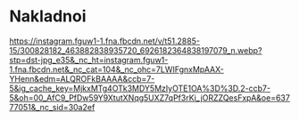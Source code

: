 # Nakladnoi

https://instagram.fguw1-1.fna.fbcdn.net/v/t51.2885-15/300828182_463882838935720_6926182364838197079_n.webp?stp=dst-jpg_e35&_nc_ht=instagram.fguw1-1.fna.fbcdn.net&_nc_cat=104&_nc_ohc=7LWIFgnxMpAAX-YHenn&edm=ALQROFkBAAAA&ccb=7-5&ig_cache_key=MjkxMTg4OTk3MDY5MzIyOTE1OA%3D%3D.2-ccb7-5&oh=00_AfC9_PfDw59Y9XtutXNqg5UXZ7qPf3rKi_jORZZQesFxpA&oe=63777051&_nc_sid=30a2ef
